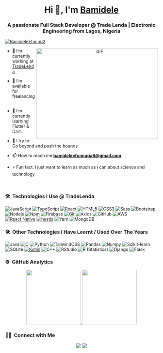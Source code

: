 <h1 align="center">Hi 👋, I'm <a href="https://linkedin.com/in/befunnuga/" target="blank">
Bamidele</a></h1>
<h3 align="center">A passionate Full Stack Developer @ Trade Lenda | Electronic Engineering from Lagos, Nigeria</h3>

<p align="left"> <a href="https://twitter.com/BamideleEfunnu2" target="blank"><img src="https://img.shields.io/twitter/follow/BamideleEfunnu2?logo=twitter&style=for-the-badge" alt="BamideleEfunnu2" /></a> </p>

<a target="_blank" align="center">
  <img align="right" top="500" height="300" width="400" alt="GIF" src="https://media.giphy.com/media/SWoSkN6DxTszqIKEqv/giphy.gif">
</a>

- 🔭 I’m currently working at <a href="https://tradelenda.com" target="blank">TradeLenda</a>

- 🤝 I’m available for freelancing.

- 🌱 I’m currently learning Flutter & Dart.
  
- 🧗 I try to: Go beyond and push the bounds
  
- 📫 How to reach me **bamideleefunnuga9@gmail.com**
  
- ⚡ Fun fact: I just want to learn as much as i can about science and technology.

<br/>

### 🛠 &nbsp;Technologies I Use @ TradeLenda
![JavaScript](https://img.shields.io/badge/-JavaScript-%23F7DF1C?style=for-the-badge&logo=javascript&logoColor=000000&labelColor=%23F7DF1C&color=%23FFCE5A)
![TypeScript](https://img.shields.io/badge/-TypeScript-000000?style=for-the-badge&logo=typescript)
![React](https://img.shields.io/badge/-React-61DAFB?style=for-the-badge&logo=react&logoColor=ffffff)
![HTML5](https://img.shields.io/badge/-HTML5-%23E44D27?style=for-the-badge&logo=html5&logoColor=ffffff)
![CSS3](https://img.shields.io/badge/-CSS3-%231572B6?style=for-the-badge&logo=css3)
![Sass](https://img.shields.io/badge/-Sass-%23CC6699?style=for-the-badge&logo=sass&logoColor=ffffff)
![Bootstrap](https://img.shields.io/badge/-Bootstrap-563D7C?style=for-the-badge&logo=Bootstrap)
![Nodejs](https://img.shields.io/badge/-Nodejs-339933?style=for-the-badge&logo=Node.js&logoColor=ffffff)
![Npm](https://img.shields.io/badge/-npm-CB3837?style=for-the-badge&logo=npm)
![Firebase](https://img.shields.io/badge/-Firebase-FFCA28?style=for-the-badge&logo=firebase&logoColor=ffffff)
![Git](https://img.shields.io/badge/-Git-%23F05032?style=for-the-badge&logo=git&logoColor=%23ffffff)
![Axios](https://img.shields.io/badge/Axios-5A29E4?style=for-the-badge&logo=Axios&logoColor=white)
![GitHub](https://img.shields.io/badge/-GitHub-181717?style=for-the-badge&logo=github)
![AWS](https://img.shields.io/badge/AWS-%23FF9900.svg?style=for-the-badge&logo=amazon-aws&logoColor=white)
<a href="#"><img alt="React Native" src="https://img.shields.io/badge/React_Native-20232A?style=for-the-badge&logo=react&logoColor=61DAFB"></a>
<a href="#"><img alt="nestjs" src="https://img.shields.io/badge/NestJS-E0234E?style=for-the-badge&logo=nestjs&logoColor=%23ffffff"></a>
![Yarn](https://img.shields.io/badge/yarn-%232C8EBB.svg?style=for-the-badge&logo=yarn&logoColor=white)
![MongoDB](https://img.shields.io/badge/MongoDB-%234ea94b.svg?style=for-the-badge&logo=mongodb&logoColor=white)



### 🛠 &nbsp;Other Technologies I Have Learnt / Used Over The Years

![Java](http://img.shields.io/badge/-Java-5B4638?style=for-the-badge&logo=java&logoColor=ffffff)
![C](http://img.shields.io/badge/-C-A8B9CC?style=for-the-badge&logo=c&logoColor=ffffff)
![Python](http://img.shields.io/badge/-Python-3776AB?style=for-the-badge&logo=python&logoColor=ffffff)
![TailwindCSS](https://img.shields.io/badge/tailwindcss-%2338B2AC.svg?style=for-the-badge&logo=tailwind-css&logoColor=white)
![Pandas](https://img.shields.io/badge/Pandas-150458?style=for-the-badge&logo=pandas&logoColor=white)
![Numpy](https://img.shields.io/badge/Numpy-013243?style=for-the-badge&logo=Numpy&logoColor=white)
![Scikit-learn](https://img.shields.io/badge/ScikitLearn-F7931E?style=for-the-badge&logo=Scikit-learn&logoColor=white)
![SQLite](https://img.shields.io/badge/-sqlite-003B57?style=for-the-badge&logo=sqlite)
<a href="#"><img alt="Kotlin" src="https://img.shields.io/badge/Kotlin-7F52FF?style=for-the-badge&logo=kotlin&logoColor=61DAFB"></a>
![C++](https://img.shields.io/badge/-C++-05122A?style=for-the-badge&logo=C%2B%2B&logoColor=00599C)
![RStudio](https://img.shields.io/badge/-RStudio-05122A?style=for-the-badge&logo=rstudio)
![R (Statistics)](https://img.shields.io/badge/-R-05122A?style=for-the-badge&logo=R&logoColor=276DC3)
![Django](https://img.shields.io/badge/-Django-05122A?style=for-the-badge&logo=django&logoColor=092E20)
![Flask](https://img.shields.io/badge/-Flask-05122A?style=for-the-badge&logo=flask)


### ⚙️ &nbsp;GitHub Analytics

<p align="center">
<a href="https://github.com/efunnuga-bamidele">
  <img height="180em" src="https://github-readme-stats-eight-theta.vercel.app/api?username=efunnuga-bamidele&show_icons=true&theme=algolia&include_all_commits=true&count_private=true"/>
  <img height="180em" src="https://github-readme-stats-eight-theta.vercel.app/api/top-langs/?username=efunnuga-bamidele&layout=compact&langs_count=8&theme=algolia&count_private=true"/>
</a>
</p>

### 🤝🏻 &nbsp;Connect with Me

<p align="center">
<a href="https://linkedin.com/in/befunnuga"><img src="https://img.shields.io/badge/-Bamidele%20Efunnuga-0077B5?style=flat&logo=Linkedin&logoColor=white"/></a>
<a href="mailto:bamideleefunnuga9@gmail.com"><img src="https://img.shields.io/badge/-bamideleefunnuga9@gmail.com-D14836?style=flat&logo=Gmail&logoColor=white"/></a>
</p>
